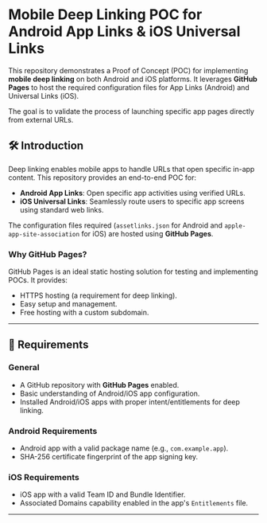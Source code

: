 # Mobile Deep Linking POC for Android App Links & iOS Universal Links

This repository demonstrates a Proof of Concept (POC) for implementing **mobile deep linking** on both Android and iOS platforms. It leverages **GitHub Pages** to host the required configuration files for App Links (Android) and Universal Links (iOS). 

The goal is to validate the process of launching specific app pages directly from external URLs.

## 🛠️ Introduction

Deep linking enables mobile apps to handle URLs that open specific in-app content. This repository provides an end-to-end POC for:

- **Android App Links**: Open specific app activities using verified URLs.
- **iOS Universal Links**: Seamlessly route users to specific app screens using standard web links.

The configuration files required (`assetlinks.json` for Android and `apple-app-site-association` for iOS) are hosted using **GitHub Pages**.

### Why GitHub Pages?

GitHub Pages is an ideal static hosting solution for testing and implementing POCs. It provides:
- HTTPS hosting (a requirement for deep linking).
- Easy setup and management.
- Free hosting with a custom subdomain.

---

## 🚀 Requirements

### General
- A GitHub repository with **GitHub Pages** enabled.
- Basic understanding of Android/iOS app configuration.
- Installed Android/iOS apps with proper intent/entitlements for deep linking.

### Android Requirements
- Android app with a valid package name (e.g., `com.example.app`).
- SHA-256 certificate fingerprint of the app signing key.

### iOS Requirements
- iOS app with a valid Team ID and Bundle Identifier.
- Associated Domains capability enabled in the app's `Entitlements` file.

---

